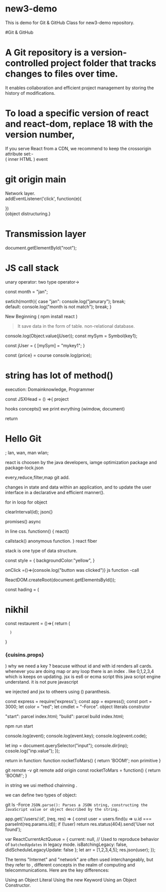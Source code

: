 # new3-demo
This is demo for Git &amp; GitHub Class for new3-demo repository.

#Git & GitHub

# A Git repository is a version-controlled project folder that tracks changes to files over time.
It enables collaboration and efficient project management by storing the history of modifications.  
    
# To load a specific version of react and react-dom, replace 18 with the version number,    
If you serve React from a CDN, we recommend to keep the crossorigin attribute set:-                
         ( inner HTML ) event                
# git origin main                              
Network layer.             
addEventListener('click', function(e){          

})        
            {object distructuring.}    
# Transmission layer              
document.getElementById("root");            
 
# JS call stack   
unary operator: two type operator->

const month = "jan";

swtich(month){
    case "jan":
        console.log("janurary");
    break;  
    default:
        console.log("month is not match");
    break;
}  

New Beginning
( npm install react )

> It save data in the form of table.
> non-relational database.

console.log(Object.value(jUser));
const mySym = Symbol(key1);

const jUser = {
 [mySym] = "mykey1";
}

const {price} = course
console.log(price);


# string has lot of method()
execution: Domainknowledge, Programmer

const JSXHead = () =>{
project

hooks concepts()
we print evrything (wimdow, document)

return <h1> Hello Git</h1>;
lan, wan, man wlan;
 
react is choosen by the java developers, iamge optimization
package and package-lock.json

every,reduce,filter,map
git add.

changes in state and data within an application, and to
update the user interface in a declarative and efficient
manner().

for in loop for object

clearInterval(id);
json{}

promises()
async

in line css.
functionn() {
react() 

callstack()
anonymous function.
}
react fiber


stack is one type of data structure.


const style = {
   backgroundColor:"yellow",
   <Restaurent res-name="lucky-cafe"/>
}

onClick =()=>{console.log("button was clicked")}
js function -call

ReactDOM.createRoot(document.getElementsById());
 
 const hading = (
 <h1> nikhil </h1>
 const restaurent = ()=>{
      return (
      
      )
 }
 <h3>{cuisins.props}</h3>
 )
why we need a key ?
beacuse without id  and with id renders all cards. whenever you are doing map or any loop there is 
an index . like 0,1,2,3,4 which is keeps on updating.
 jsx is es6 or ecma script this java script engine understand.
 it is not pure javascript

 we injected and jsx to otheers using () paranthesis.

const express = require('express');
const app = express();
const port = 3000;
let color = "red";
let cmdlet = "-Force".
object literals
construtor

"start": parcel index.html;
"build": parcel build index.html;

npm run start

console.log(event);
console.log(event.key);
console.log(event.code);

let inp = document.querySelector("input");
console.dir(inp);
cosole.log("inp.value");
});

return in function:
function rocketToMars() {
  return 'BOOM!';
  non primitive
}

git remote -v
git remote add origin
const rocketToMars = function() {
  return 'BOOM!';
}

in string we usi method chainning .

we can define two types of object:

git ls -Force
`JSON.parse(): Parses a JSON string, constructing the JavaScript value or object described by the string.`


app.get('/users/:id', (req, res) => {
  const user = users.find(u => u.id === parseInt(req.params.id));
  if (!user) return res.status(404).send('User not found');

   var ReactCurrentActQueue = {
    current: null,
    // Used to reproduce behavior of `batchedUpdates` in legacy mode.
    isBatchingLegacy: false,
    didScheduleLegacyUpdate: false
  };
  let arr = [1,2,3,4,5];
  res.json(user);
});




The terms "Internet" and "network" are often used interchangeably, but they refer to ,
different concepts in the realm of computing and telecommunications. Here are the key differences:

Using an Object Literal
Using the new Keyword
Using an Object Constructor.
